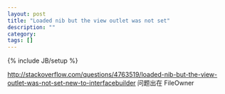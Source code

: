 ```yaml
---
layout: post
title: "Loaded nib but the view outlet was not set"
description: ""
category: 
tags: []
---
```

{% include JB/setup %}

http://stackoverflow.com/questions/4763519/loaded-nib-but-the-view-outlet-was-not-set-new-to-interfacebuilder
问题出在 FileOwner